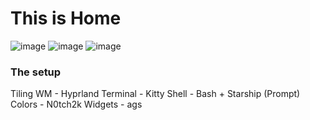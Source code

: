 # This is Home
![image](https://github.com/jamibear/home.nix/assets/107421023/c45e01f1-55e7-4955-bfc1-69ee56985ac5)
![image](https://github.com/jamibear/home.nix/assets/107421023/eff28905-0811-4558-8696-68022f520522)
![image](https://github.com/jamibear/home.nix/assets/107421023/35641100-b2f6-48f6-8b03-042ad73d5013)

### The setup
Tiling WM - Hyprland
Terminal - Kitty
Shell - Bash + Starship (Prompt)
Colors - N0tch2k
Widgets - ags

